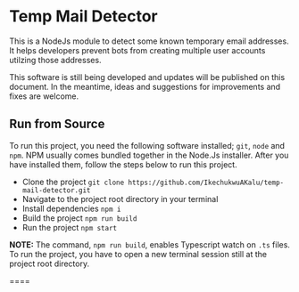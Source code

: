 # Temp Mail Detector
This is a NodeJs module to detect some known temporary email addresses. It helps developers prevent bots from creating multiple user accounts utilzing those addresses.

This software is still being developed and updates will be published on this document. In the meantime, ideas and suggestions for improvements and fixes are welcome.

## Run from Source
To run this project, you need the following software installed; `git`, `node` and `npm`. NPM usually comes bundled together in the Node.Js installer. After you have installed them, follow the steps below to run this project.

- Clone the project `git clone https://github.com/IkechukwuAKalu/temp-mail-detector.git`
- Navigate to the project root directory in your terminal
- Install dependencies `npm i`
- Build the project `npm run build`
- Run the project `npm start`

**NOTE:** The command, `npm run build`, enables Typescript watch on `.ts` files. To run the project, you have to open a new terminal session still at the project root directory.

====
